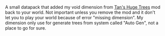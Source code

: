 A small datapack that added my void dimension from [Tan's Huge Trees](https://legacy.curseforge.com/minecraft/mc-mods/tan-huge-trees) mod back to your world. Not important unless you remove the mod and it don't let you to play your world because of error "missing dimension". My dimension only use for generate trees from system called "Auto Gen", not a place to go for sure.
